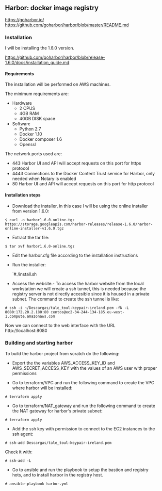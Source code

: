 ## Harbor: docker image registry

https://goharbor.io/
https://github.com/goharbor/harbor/blob/master/README.md

### Installation

I will be installing the 1.6.0 version.

https://github.com/goharbor/harbor/blob/release-1.6.0/docs/installation_guide.md

#### Requirements

The installation will be performed on AWS machines.

The minimum requirements are:

* Hardware
  * 2 CPUS
  * 4GB RAM
  * 40GB DISK space
* Software
  * Python 2.7
  * Docker 1.10
  * Docker composer 1.6
  * Openssl  

The network ports used are:

* 443  Harbor UI and API will accept requests on this port for https protocol
* 4443  Connections to the Docker Content Trust service for Harbor, only needed when
  Notary is enabled
* 80  Harbor UI and API will accept requests on this port for http protocol

#### Installation steps

* Download the installer, in this case I will be using the online installer from version
  1.6.0:
```
$ curl -o harbor1.6.0-online.tgz https://storage.googleapis.com/harbor-releases/release-1.6.0/harbor-online-installer-v1.6.0.tgz
```

* Extract the tar file:
```
$ tar xvf harbor1.6.0-online.tgz
```

* Edit the harbor.cfg file according to the installation instructions

* Run the installer:

    `#./install.sh

* Access the website.- To access the harbor website from the local workstation we will
  create a ssh tunnel, this is needed because the registry server is not directly
  accesible since it is housed in a private subnet.  The command to create the ssh tunnel
  is like:

`# ssh -i ~/Descargas/tale_toul-keypair-ireland.pem -fN -L 8080:172.20.2.180:80 centos@ec2-34-244-134-185.eu-west-1.compute.amazonaws.com`

  Now we can connect to the web interface with the URL http://localhost:8080

### Building and starting harbor

To build the harbor project from scratch do the following:

* Export the the variables AWS_ACCESS_KEY_ID and AWS_SECRET_ACCESS_KEY with the values of
  an AWS user with proper permissions

* Go to terraform/VPC and run the following command to create the VPC where harbor will be
  installed:

`# terraform apply`

* Go to terraform/NAT_gateway and run the following command to create the NAT gateway for
  harbor's private subnet:

`# terraform apply`

* Add the ssh key with permission to connect to the EC2 instances to the ssh agent:

`# ssh-add Descargas/tale_toul-keypair-ireland.pem`
 
  Check it with:

`# ssh-add -L`

* Go to ansible and run the playbook to setup the bastion and registry hots, and to
  install harbor in the registry host.

`# ansible-playbook harbor.yml`
